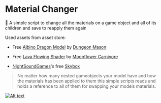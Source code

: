 # Material Changer
:shell: A simple script to change all the materials on a game object and all of its children and save to reapply them again

Used assets from asset store:
- Free [Albino Dragon Model](https://assetstore.unity.com/packages/3d/characters/creatures/dragon-the-terror-bringer-pbr-77121) by [Dungeon Mason](https://assetstore.unity.com/publishers/23554)

- Free [Lava Flowing Shader](https://assetstore.unity.com/packages/vfx/shaders/lava-flowing-shader-33635) by [Moonflower Carnivore](https://assetstore.unity.com/publishers/12261)

- [NightSoundGames](https://assetstore.unity.com/publishers/26166)'s free [Skybox](https://assetstore.unity.com/packages/2d/textures-materials/sky/worldskies-free-86517)

> No matter how many nested gameobjects your model have and how the materials has been applied to them this simple scripts reads and holds a reference to all of them for swapping your models materials.

[![Alt text](https://img.youtube.com/vi/a0ujVyPkMs8/0.jpg)](https://www.youtube.com/watch?v=a0ujVyPkMs8)
